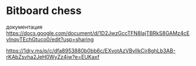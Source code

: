 # Bitboard chess
документация https://docs.google.com/document/d/1D2JwzGccTFN8lajTBRkS8GAMz4cEvInqvTEchGtuco0/edit?usp=sharing

https://1drv.ms/p/c/dfa8953880b0bb6c/EXvotAzVBylIkCir8ghLb3AB-rKAbZsvha2JeH0WyZz4jw?e=EUKaxf
